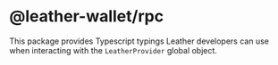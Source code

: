 # @leather-wallet/rpc

This package provides Typescript typings Leather developers can use when interacting with the `LeatherProvider` global object.
